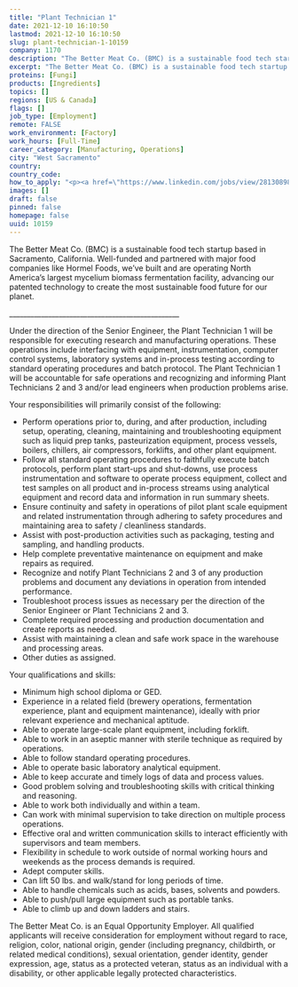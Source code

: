 ```yaml
---
title: "Plant Technician 1"
date: 2021-12-10 16:10:50
lastmod: 2021-12-10 16:10:50
slug: plant-technician-1-10159
company: 1170
description: "The Better Meat Co. (BMC) is a sustainable food tech startup based in Sacramento, California. Well-funded and partnered with major food companies like Hormel Foods, we’ve built and are operating North America’s largest mycelium biomass fermentation facility, advancing our patented technology to create the most sustainable food future for our planet. ________________________________________________"
excerpt: "The Better Meat Co. (BMC) is a sustainable food tech startup based in Sacramento, California. Well-funded and partnered with major food companies like Hormel Foods, we’ve built and are operating North America’s largest mycelium biomass fermentation facility, advancing our patented technology to create the most sustainable food future for our planet. ________________________________________________"
proteins: [Fungi]
products: [Ingredients]
topics: []
regions: [US & Canada]
flags: []
job_type: [Employment]
remote: FALSE
work_environment: [Factory]
work_hours: [Full-Time]
career_category: [Manufacturing, Operations]
city: "West Sacramento"
country: 
country_code: 
how_to_apply: "<p><a href=\"https://www.linkedin.com/jobs/view/2813089854/\">https://www.linkedin.com/jobs/view/2813089854/</a> or email resume to <a href=\"mailto:doni.curkendall@bettermeat.co\">doni.curkendall@bettermeat.co</a></p>"
images: []
draft: false
pinned: false
homepage: false
uuid: 10159
---
```

<p>The Better Meat Co. (BMC) is a sustainable food tech startup based in Sacramento, California. Well-funded and partnered with major food companies like Hormel Foods, we’ve built and are operating North America’s largest mycelium biomass fermentation facility, advancing our patented technology to create the most sustainable food future for our planet. </p>
<p>________________________________________________</p>
<p>Under the direction of the Senior Engineer, the Plant Technician 1 will be responsible for executing research and manufacturing operations. These operations include interfacing with equipment, instrumentation, computer control systems, laboratory systems and in-process testing according to standard operating procedures and batch protocol. The Plant Technician 1 will be accountable for safe operations and recognizing and informing Plant Technicians 2 and 3 and/or lead engineers when production problems arise.</p>
<p>Your responsibilities will primarily consist of the following:</p>
<ul>
<li>Perform operations prior to, during, and after production, including setup, operating, cleaning, maintaining and troubleshooting equipment such as liquid prep tanks, pasteurization equipment, process vessels, boilers, chillers, air compressors, forklifts, and other plant equipment. </li>
<li>Follow all standard operating procedures to faithfully execute batch protocols, perform plant start-ups and shut-downs, use process instrumentation and software to operate process equipment, collect and test samples on all product and in-process streams using analytical equipment and record data and information in run summary sheets. </li>
<li>Ensure continuity and safety in operations of pilot plant scale equipment and related instrumentation through adhering to safety procedures and maintaining area to safety / cleanliness standards.</li>
<li>Assist with post-production activities such as packaging, testing and sampling, and handling products.</li>
<li>Help complete preventative maintenance on equipment and make repairs as required.</li>
<li>Recognize and notify Plant Technicians 2 and 3 of any production problems and document any deviations in operation from intended performance.</li>
<li>Troubleshoot process issues as necessary per the direction of the Senior Engineer or Plant Technicians 2 and 3.</li>
<li>Complete required processing and production documentation and create reports as needed.</li>
<li>Assist with maintaining a clean and safe work space in the warehouse and processing areas.</li>
<li>Other duties as assigned.</li>
</ul>
<p>Your qualifications and skills:</p>
<ul>
<li>Minimum high school diploma or GED. </li>
<li>Experience in a related field (brewery operations, fermentation experience, plant and equipment maintenance), ideally with prior relevant experience and mechanical aptitude. </li>
<li>Able to operate large-scale plant equipment, including forklift.</li>
<li>Able to work in an aseptic manner with sterile technique as required by operations.</li>
<li>Able to follow standard operating procedures.</li>
<li>Able to operate basic laboratory analytical equipment.</li>
<li>Able to keep accurate and timely logs of data and process values.</li>
<li>Good problem solving and troubleshooting skills with critical thinking and reasoning.</li>
<li>Able to work both individually and within a team.</li>
<li>Can work with minimal supervision to take direction on multiple process operations.</li>
<li>Effective oral and written communication skills to interact efficiently with supervisors and team members.</li>
<li>Flexibility in schedule to work outside of normal working hours and weekends as the process demands is required. </li>
<li>Adept computer skills.</li>
<li>Can lift 50 lbs. and walk/stand for long periods of time.</li>
<li>Able to handle chemicals such as acids, bases, solvents and powders.</li>
<li>Able to push/pull large equipment such as portable tanks.</li>
<li>Able to climb up and down ladders and stairs.</li>
</ul>
<p>The Better Meat Co. is an Equal Opportunity Employer. All qualified applicants will receive consideration for employment without regard to race, religion, color, national origin, gender (including pregnancy, childbirth, or related medical conditions), sexual orientation, gender identity, gender expression, age, status as a protected veteran, status as an individual with a disability, or other applicable legally protected characteristics.</p>
<p>
 </p>
